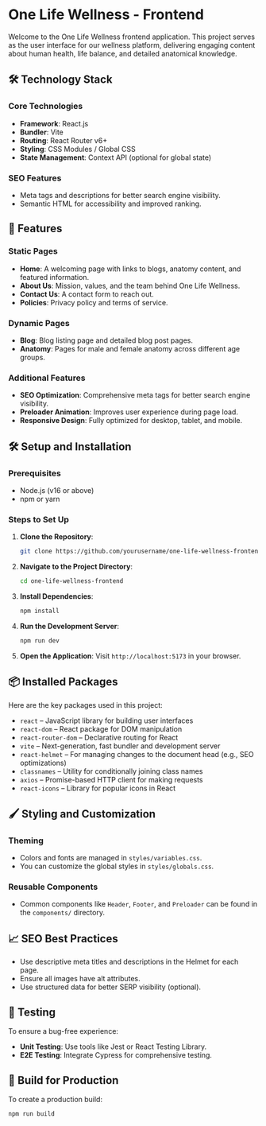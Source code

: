 # One Life Wellness - Frontend

Welcome to the One Life Wellness frontend application. This project serves as the user interface for our wellness platform, delivering engaging content about human health, life balance, and detailed anatomical knowledge.

## 🛠️ Technology Stack

### Core Technologies
- **Framework**: React.js
- **Bundler**: Vite
- **Routing**: React Router v6+
- **Styling**: CSS Modules / Global CSS
- **State Management**: Context API (optional for global state)

### SEO Features
- Meta tags and descriptions for better search engine visibility.
- Semantic HTML for accessibility and improved ranking.

## 🚀 Features

### Static Pages
- **Home**: A welcoming page with links to blogs, anatomy content, and featured information.
- **About Us**: Mission, values, and the team behind One Life Wellness.
- **Contact Us**: A contact form to reach out.
- **Policies**: Privacy policy and terms of service.

### Dynamic Pages
- **Blog**: Blog listing page and detailed blog post pages.
- **Anatomy**: Pages for male and female anatomy across different age groups.

### Additional Features
- **SEO Optimization**: Comprehensive meta tags for better search engine visibility.
- **Preloader Animation**: Improves user experience during page load.
- **Responsive Design**: Fully optimized for desktop, tablet, and mobile.

## 🛠️ Setup and Installation

### Prerequisites
- Node.js (v16 or above)
- npm or yarn

### Steps to Set Up
1. **Clone the Repository**:

    ```bash
    git clone https://github.com/yourusername/one-life-wellness-frontend.git
    ```

2. **Navigate to the Project Directory**:

    ```bash
    cd one-life-wellness-frontend
    ```

3. **Install Dependencies**:

    ```bash
    npm install
    ```

4. **Run the Development Server**:

    ```bash
    npm run dev
    ```

5. **Open the Application**: Visit `http://localhost:5173` in your browser.

## 📦 Installed Packages
Here are the key packages used in this project:

- `react` – JavaScript library for building user interfaces
- `react-dom` – React package for DOM manipulation
- `react-router-dom` – Declarative routing for React
- `vite` – Next-generation, fast bundler and development server
- `react-helmet` – For managing changes to the document head (e.g., SEO optimizations)
- `classnames` – Utility for conditionally joining class names
- `axios` – Promise-based HTTP client for making requests
- `react-icons` – Library for popular icons in React

## 🖌️ Styling and Customization

### Theming
- Colors and fonts are managed in `styles/variables.css`.
- You can customize the global styles in `styles/globals.css`.

### Reusable Components
- Common components like `Header`, `Footer`, and `Preloader` can be found in the `components/` directory.

## 📈 SEO Best Practices
- Use descriptive meta titles and descriptions in the Helmet for each page.
- Ensure all images have alt attributes.
- Use structured data for better SERP visibility (optional).

## 🧪 Testing
To ensure a bug-free experience:

- **Unit Testing**: Use tools like Jest or React Testing Library.
- **E2E Testing**: Integrate Cypress for comprehensive testing.

## 🔧 Build for Production
To create a production build:

```bash
npm run build
